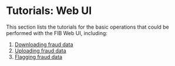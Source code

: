 # Tutorials: Web UI

This section lists the tutorials for the basic operations that could be performed with the FIB Web UI, including:

1. [Downloading fraud data](/tutorials-web/downloading-fraud-data.md)
2. [Uploading fraud data](/tutorials-web/uploading-fraud-data.md)
3. [Flagging fraud data](/tutorials-web/flagging-fraud-data.md)
